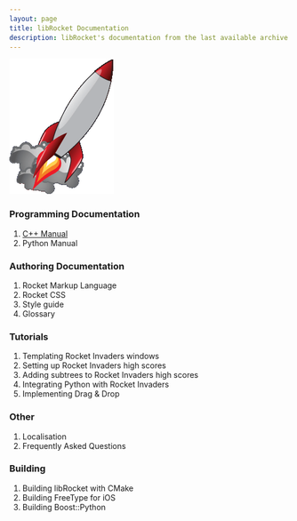 ```yaml
---
layout: page
title: libRocket Documentation
description: libRocket's documentation from the last available archive.org snapshot 
---
```


![rocket-home](assets/rocket-home.gif)

### Programming Documentation

1. [C++ Manual](pages/cpp_manual.html)
2. Python Manual

### Authoring Documentation 

1. Rocket Markup Language
2. Rocket CSS
3. Style guide 
4. Glossary 

### Tutorials

1. Templating Rocket Invaders windows
2. Setting up Rocket Invaders high scores
3. Adding subtrees to Rocket Invaders high scores
4. Integrating Python with Rocket Invaders
5. Implementing Drag & Drop

### Other

1. Localisation
2. Frequently Asked Questions

### Building

1. Building libRocket with CMake
2. Building FreeType for iOS
3. Building Boost::Python